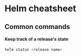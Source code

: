 # Helm cheatsheet

## Common commands

#### Keep track of a release's state

```sh
helm status <release name>
```

